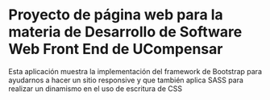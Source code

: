 # Proyecto de página web para la materia de Desarrollo de Software Web Front End de UCompensar

Esta aplicación muestra la implementación del framework de Bootstrap para ayudarnos a hacer un sitio responsive y que también aplica SASS para realizar un dinamismo en el uso de escritura de CSS

